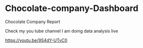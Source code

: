# Chocolate-company-Dashboard
Chocolate Company Report


Check my you tube channel I am doing data analysis live

https://youtu.be/9S4dY-UTvC0

